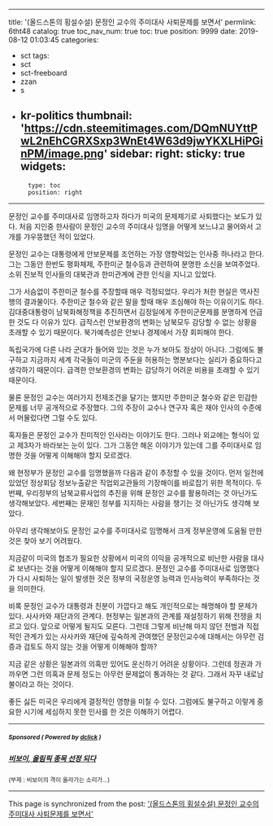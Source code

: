 
---
title: '(올드스톤의 횡설수설) 문정인 교수의 주미대사 사퇴문제를 보면서'
permlink: 6tht48
catalog: true
toc_nav_num: true
toc: true
position: 9999
date: 2019-08-12 01:03:45
categories:
- sct
tags:
- sct
- sct-freeboard
- zzan
- s
- kr-politics
thumbnail: 'https://cdn.steemitimages.com/DQmNUYttPwL2nEhCGRXSxp3WnEt4W63d9jwYKXLHiPGinPM/image.png'
sidebar:
    right:
        sticky: true
widgets:
    -
        type: toc
        position: right
---


문정인 교수를 주미대사로 임명하고자 하다가 미국의 문제제기로 사퇴했다는 보도가 있다. 처음 지인중 한사람이 문정인 교수의 주미대사 임명을 어떻게 보느냐고 물어와서 고개를 갸우뚱했던 적이 있었다. 

문정인 교수는 대통령에게 안보문제를 조언하는 가장 영향력있는 인사중 하나라고 한다. 그는 그동안 한반도 평화체제, 주한미군 철수등과 관련하여 분명한 소신을 보여주었다. 소위 진보적 인사들의 대북관과 한미관계에 관한 인식을 지니고 있었다.

그가 서슴없이 주한미군 철수를 주장할때 매우 걱정되었다. 우리가 처한 현실은 역사진행의 결과물이다. 주한미군 철수와 같은 말을 할때 매우 조심해야 하는 이유이기도 하다. 김대중대통령이 남북화해정책을 추진하면서 김정일에게 주한미군문제를 분명하게 언급한 것도 다 이유가 있다. 급작스런 안보환경의 변화는 남북모두 감당할 수 없는 상황을 초래할 수 있기 때문이다. 북가예측성은 안보나 경제에서 가장 회피해야 한다. 

독립국가에 다른 나라 군대가 들어와 있는 것은 누가 보아도 정상이 아니다. 그럼에도 불구하고 지금까지 세계 각국들이 미군의 주둔을 허용하는 명분보다는 실리가 중요하다고 생각하기 때문이다. 급격한 안보환경의 변화는 감당하기 어려운 비용을 초래할 수 있기 때문이다. 

물론 문정인 교수는 여러가지 전제조건을 달기는 했지만 주한미군 철수와 같은 민감한 문제를 너무 공개적으로 주장했다. 그의 주장이 교수나 연구자 혹은 재야 인사의 수준에서 머물렀다면 그럴 수도 있다. 

혹자들은 문정인 교수가 친미적인 인사라는 이야기도 한다. 그러나 외교에는 형식이 있고 제3자가 바라보는 눈이 있다. 그가 그동안 해온 이야기가 있는데 그를 주미대사로 임명한 것을 어떻게 이해해야 할지 모르겠다. 

왜 현정부가 문정인 교수를 임명했을까 다음과 같이 추정할 수 있을 것이다. 먼저 일전에 있었던 정상회담 정보누출같은 직업외교관들의 기장해이를 바로잡기 위한 목적이다. 두번째, 우리정부의 남북교류사업의 추진을 위해 문정인 교수를 활용하려는 것 아닌가도 생각해보았다. 세번째는 문재인 정부를 지지하는 사람을 챙기는 것 아닌가도 생각해 보았다. 

 아무리 생각해보아도 문정인 교수를 주미대사로 임명해서 크게 정부운영에 도움될 만한 것은 찾아 보기 어려웠다. 

지금같이 미국의 협조가 필요한 상황에서 미국의 이익을 공개적으로 비난한 사람을 대사로 보낸다는 것을 어떻게 이해해야 할지 모르겠다. 문정인 교수를 주미대사로 임명했다가 다시 사퇴하는 일이 발생한 것은 정부의 국정운영 능력과 인사능력이 부족하다는 것을 의미한다. 

비록 문정인 교수가 대통령과 친분이 가깝다고 해도 개인적으로는 해명해야 할 문제가 있다. 사사카와 재단과의 관계다. 현정부는 일본과의 관계를 재설정하기 위해 전쟁을 치르고 있다. 앞으로 어떻게 될지도 모른다. 그런데 그렇게 비난해 마지 않던 전범과 직접적인 관계가 있는 사사카와 재단에 깊숙하게 관여했던 문정인교수에 대해서는 아무런 검증과 검토도 하지 않는 것을 어떻게 이해해야 할까? 

지금 같은 상황은 일본과의 의혹만 있어도 운신하기 어려운 상황이다. 그런데 정권과 가까우면 그런 의혹과 문제 정도는 아무런 문제없이 통과하는 것 같다. 그래서 자꾸 내로남불이라고 하는 것이다. 

좋든 싫든 미국은 우리에게 결정적인 영향을 미칠 수 있다. 그럼에도 불구하고 이렇게 중요한 시기에 세심하지 못한 인사를 한 것은 이해하기 어렵다.

---

#####  <sub> **Sponsored ( Powered by [dclick](https://www.dclick.io) )** </sub>
##### [비보이, 올림픽 종목 선정 되다](https://api.dclick.io/v1/c?x=eyJhbGciOiJIUzI1NiIsInR5cCI6IkpXVCJ9.eyJjIjoib2xkc3RvbmUiLCJzIjoiNnRodDQ4IiwiYSI6WyJ0LTIwMDAiXSwidXJsIjoiaHR0cHM6Ly9zdGVlbWl0LmNvbS9idXN5L0BzaW5kb2phL2txZ2piIiwiaWF0IjoxNTY1NjA0NzcxLCJleHAiOjE4ODA5NjQ3NzF9.mE_WpMU_3wW6G87UN8PJBkuxsDUBE0Rt0DMonZ969-Q)
<sup>(부제 : 비보이의 격이 올라가는 소리가...)</sup>


- - -

This page is synchronized from the post: ['(올드스톤의 횡설수설) 문정인 교수의 주미대사 사퇴문제를 보면서'](https://steemit.com/@oldstone/6tht48)
